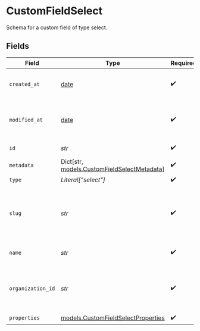 # CustomFieldSelect

Schema for a custom field of type select.


## Fields

| Field                                                                                 | Type                                                                                  | Required                                                                              | Description                                                                           | Example                                                                               |
| ------------------------------------------------------------------------------------- | ------------------------------------------------------------------------------------- | ------------------------------------------------------------------------------------- | ------------------------------------------------------------------------------------- | ------------------------------------------------------------------------------------- |
| `created_at`                                                                          | [date](https://docs.python.org/3/library/datetime.html#date-objects)                  | :heavy_check_mark:                                                                    | Creation timestamp of the object.                                                     |                                                                                       |
| `modified_at`                                                                         | [date](https://docs.python.org/3/library/datetime.html#date-objects)                  | :heavy_check_mark:                                                                    | Last modification timestamp of the object.                                            |                                                                                       |
| `id`                                                                                  | *str*                                                                                 | :heavy_check_mark:                                                                    | The ID of the object.                                                                 |                                                                                       |
| `metadata`                                                                            | Dict[str, [models.CustomFieldSelectMetadata](../models/customfieldselectmetadata.md)] | :heavy_check_mark:                                                                    | N/A                                                                                   |                                                                                       |
| `type`                                                                                | *Literal["select"]*                                                                   | :heavy_check_mark:                                                                    | N/A                                                                                   |                                                                                       |
| `slug`                                                                                | *str*                                                                                 | :heavy_check_mark:                                                                    | Identifier of the custom field. It'll be used as key when storing the value.          |                                                                                       |
| `name`                                                                                | *str*                                                                                 | :heavy_check_mark:                                                                    | Name of the custom field.                                                             |                                                                                       |
| `organization_id`                                                                     | *str*                                                                                 | :heavy_check_mark:                                                                    | The ID of the organization owning the custom field.                                   | 1dbfc517-0bbf-4301-9ba8-555ca42b9737                                                  |
| `properties`                                                                          | [models.CustomFieldSelectProperties](../models/customfieldselectproperties.md)        | :heavy_check_mark:                                                                    | N/A                                                                                   |                                                                                       |
